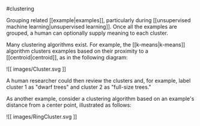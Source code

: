 #clustering

Grouping related [[example|examples]], particularly during
[[unsupervised machine learning|unsupervised learning]]. Once all the
examples are grouped, a human can optionally supply meaning to each cluster.

Many clustering algorithms exist. For example, the [[k-means|k-means]]
algorithm clusters examples based on their proximity to a
[[centroid|centroid]], as in the following diagram:


![[ images/Cluster.svg ]]



A human researcher could then review the clusters and, for example,
label cluster 1 as &quot;dwarf trees&quot; and cluster 2 as &quot;full-size trees.&quot;

As another example, consider a clustering algorithm based on an
example&#39;s distance from a center point, illustrated as follows:


![[ images/RingCluster.svg ]]


